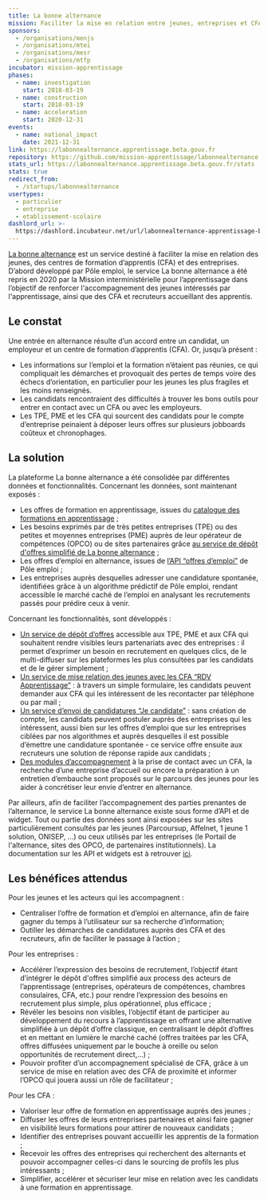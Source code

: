 ```yaml
---
title: La bonne alternance
mission: Faciliter la mise en relation entre jeunes, entreprises et CFA test changement
sponsors:
  - /organisations/menjs
  - /organisations/mtei
  - /organisations/mesr
  - /organisations/mtfp
incubator: mission-apprentissage
phases:
  - name: investigation
    start: 2018-03-19
  - name: construction
    start: 2018-03-19
  - name: acceleration
    start: 2020-12-31
events:
  - name: national_impact
    date: 2021-12-31
link: https://labonnealternance.apprentissage.beta.gouv.fr
repository: https://github.com/mission-apprentissage/labonnealternance
stats_url: https://labonnealternance.apprentissage.beta.gouv.fr/stats
stats: true
redirect_from:
  - /startups/labonnealternance
usertypes:
  - particulier
  - entreprise
  - etablissement-scolaire
dashlord_url: >-
  https://dashlord.incubateur.net/url/labonnealternance-apprentissage-beta-gouv-fr/
---
```

[La bonne alternance](https://labonnealternance.apprentissage.beta.gouv.fr/) est un service destiné à faciliter la mise en relation des jeunes, des centres de formation d’apprentis (CFA) et des entreprises. D’abord développé par Pôle emploi, le service La bonne alternance a été repris en 2020 par la Mission interministérielle pour l’apprentissage dans l’objectif de renforcer l'accompagnement des jeunes intéressés par l'apprentissage, ainsi que des CFA et recruteurs accueillant des apprentis.

## Le constat

Une entrée en alternance résulte d’un accord entre un candidat, un employeur et un centre de formation d’apprentis (CFA). Or, jusqu’à présent :
- Les informations sur l’emploi et la formation n’étaient pas réunies, ce qui compliquait les démarches et provoquait des pertes de temps voire des échecs d’orientation, en particulier pour les jeunes les plus fragiles et les moins renseignés.
- Les candidats rencontraient des difficultés à trouver les bons outils pour entrer en contact avec un CFA ou avec les employeurs.
- Les TPE, PME et les CFA qui sourcent des candidats pour le compte d’entreprise peinaient à déposer leurs offres sur plusieurs jobboards coûteux et chronophages.

## La solution

La plateforme La bonne alternance a été consolidée par différentes données et fonctionnalités. 
Concernant les données, sont maintenant exposés : 
- Les offres de formation en apprentissage, issues du [catalogue des formations en apprentissage](https://catalogue.apprentissage.beta.gouv.fr/) ;
- Les besoins exprimés par de très petites entreprises (TPE) ou des petites et moyennes entreprises (PME) auprès de leur opérateur de compétences (OPCO) ou de sites partenaires grâce [au service de dépôt d'offres simplifié de La bonne alternance](https://labonnealternance.apprentissage.beta.gouv.fr/acces-recruteur) ;
- Les offres d’emploi en alternance, issues de [l’API “offres d’emploi”](https://pole-emploi.io/data/api/offres-emploi) de Pôle emploi ;
- Les entreprises auprès desquelles adresser une candidature spontanée, identifiées grâce à un algorithme prédictif de Pôle emploi, rendant accessible le marché caché de l’emploi en analysant les recrutements passés pour prédire ceux à venir.

Concernant les fonctionnalités, sont développés : 
- [Un service de dépôt d’offres](https://mission-apprentissage.gitbook.io/general/les-services-en-devenir/la-recherche-simultanee-dune-formation-et-dun-emploi-en-apprentissage/matcha) accessible aux TPE, PME et aux CFA qui souhaitent rendre visibles leurs partenariats avec des entreprises : il permet d’exprimer un besoin en recrutement en quelques clics, de le multi-diffuser sur les plateformes les plus consultées par les candidats et de le gérer simplement ;
- [Un service de mise relation des jeunes avec les CFA “RDV Apprentissage”](https://mission-apprentissage.gitbook.io/general/les-services-en-devenir/la-recherche-simultanee-dune-formation-et-dun-emploi-en-apprentissage/prise-de-rendez-vous) : à travers un simple formulaire, les candidats peuvent demander aux CFA qui les intéressent de les recontacter par téléphone ou par mail ;
- [Un service d’envoi de candidatures “Je candidate”](https://mission-apprentissage.gitbook.io/general/les-services-en-devenir/la-recherche-simultanee-dune-formation-et-dun-emploi-en-apprentissage/faciliter-et-simplifier-la-mise-en-relation-entre-candidats-et-entreprises) : sans création de compte, les candidats peuvent postuler auprès des entreprises qui les intéressent, aussi bien sur les offres d’emploi que sur les entreprises ciblées par nos algorithmes et auprès desquelles il est possible d’émettre une candidature spontanée - ce service offre ensuite aux recruteurs une solution de réponse rapide aux candidats ;
- [Des modules d’accompagnement](https://mission-apprentissage.gitbook.io/general/les-services-en-devenir/la-recherche-simultanee-dune-formation-et-dun-emploi-en-apprentissage/accompagner-les-futurs-apprentis) à la prise de contact avec un CFA, la recherche d’une entreprise d’accueil ou encore la préparation à un entretien d’embauche sont proposés sur le parcours des jeunes pour les aider à concrétiser leur envie d’entrer en alternance.

Par ailleurs, afin de faciliter l’accompagnement des parties prenantes de l’alternance, le service La bonne alternance existe sous forme d’API et de widget. Tout ou partie des données sont ainsi exposées sur les sites particulièrement consultés par les jeunes (Parcoursup, Affelnet, 1 jeune 1 solution, ONISEP, ...) ou ceux utilisés par les entreprises (le Portail de l'alternance, sites des OPCO, de partenaires institutionnels). La documentation sur les API et widgets est à retrouver [ici](https://api.gouv.fr/les-api/api-la-bonne-alternance).


## Les bénéfices attendus

Pour les jeunes et les acteurs qui les accompagnent : 
- Centraliser l’offre de formation et d’emploi en alternance, afin de faire gagner du temps à l’utilisateur sur sa recherche d’information;
- Outiller les démarches de candidatures auprès des CFA et des recruteurs, afin de faciliter le passage à l’action ;

Pour les entreprises : 
- Accélérer l’expression des besoins de recrutement, l’objectif étant d’intégrer le dépôt d'offres simplifié aux process des acteurs de l’apprentissage (entreprises, opérateurs de compétences, chambres consulaires, CFA, etc.) pour rendre l’expression des besoins en recrutement plus simple, plus opérationnel, plus efficace ;
- Révéler les besoins non visibles, l’objectif étant de participer au développement du recours à l’apprentissage en offrant une alternative simplifiée à un dépôt d’offre classique, en centralisant le dépôt d’offres et en mettant en lumière le marché caché (offres traitées par les CFA, offres diffusées uniquement par le bouche à oreille ou selon opportunités de recrutement direct,...) ;
- Pouvoir profiter d’un accompagnement spécialisé de CFA, grâce à un service de mise en relation avec des CFA de proximité et informer l’OPCO qui jouera aussi un rôle de facilitateur ;

Pour les CFA :
- Valoriser leur offre de formation en apprentissage auprès des jeunes ;
- Diffuser les offres de leurs entreprises partenaires et ainsi faire gagner en visibilité leurs formations pour attirer de nouveaux candidats ;
- Identifier des entreprises pouvant accueillir les apprentis de la formation ;
- Recevoir les offres des entreprises qui recherchent des alternants et pouvoir accompagner celles-ci dans le sourcing de profils les plus intéressants ;
- Simplifier, accélérer et sécuriser leur mise en relation avec les candidats à une formation en apprentissage.
